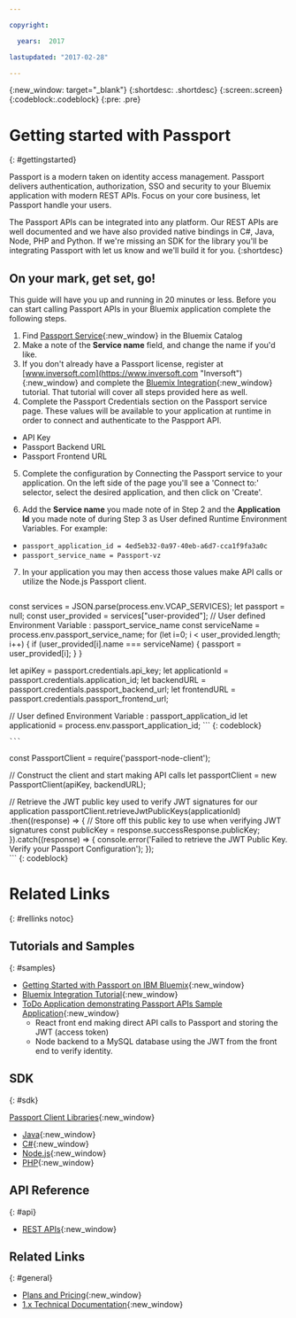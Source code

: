 ```yaml
---

copyright:

  years:  2017

lastupdated: "2017-02-28"

---
```


{:new_window: target="_blank"}
{:shortdesc: .shortdesc}
{:screen:.screen}
{:codeblock:.codeblock}
{:pre: .pre}

# Getting started with Passport
{: #gettingstarted}

Passport is a modern taken on identity access management. Passport delivers authentication, authorization, SSO and security to your Bluemix application with modern REST APIs. Focus on your core business, let Passport handle your users.

The Passport APIs can be integrated into any platform. Our REST APIs are well documented and we have also provided native bindings in C#, Java, Node, PHP and Python. If we're missing an SDK for the library you'll be integrating Passport with let us know and we'll build it for you.
{:shortdesc}

## On your mark, get set, go!
This guide will have you up and running in 20 minutes or less. Before you can start calling Passport APIs in your Bluemix application complete the following steps.

1. Find [Passport Service](https://console.ng.bluemix.net/catalog/services/passport/){:new_window} in the Bluemix Catalog
2. Make a note of the **Service name** field, and change the name if you'd like.
3. If you don't already have a Passport license, register at [www.inversoft.com](https://www.inversoft.com "Inversoft"){:new_window} and complete the [Bluemix Integration](https://www.inversoft.com/docs/passport/1.x/tech/tutorials/bluemix-integration "Bluemix Integration Tutorial"){:new_window} tutorial. That tutorial will cover all steps provided here as well. 
4. Complete the Passport Credentials section on the Passport service page. These values will be available to your application at runtime in order to connect and authenticate to the Paspport API.
  * API Key
  * Passport Backend URL
  * Passport Frontend URL

5. Complete the configuration by Connecting the Passport service to your application. On the left side of the page you'll see a 'Connect to:' selector, select the desired application, and then click on 'Create'. 

6. Add the **Service name** you made note of in Step 2 and the **Application Id** you made note of during Step 3 as User defined Runtime Environment Variables. For example:
  * `passport_application_id = 4ed5eb32-0a97-40eb-a6d7-cca1f9fa3a0c`
  * `passport_service_name = Passport-vz`

7. In your application you may then access those values make API calls or utilize the Node.js Passport client.

	```
const services = JSON.parse(process.env.VCAP_SERVICES);
let passport = null;
const user_provided = services["user-provided"];
// User defined Environment Variable : passport_service_name
const serviceName = process.env.passport_service_name;
for (let i=0; i < user_provided.length; i++) {
        if (user_provided[i].name === serviceName) {
            passport = user_provided[i];
        }
}
 
let apiKey = passport.credentials.api_key;
let applicationId = passport.credentials.application_id;
let backendURL = passport.credentials.passport_backend_url;
let frontendURL = passport.credentials.passport_frontend_url;

// User defined Environment Variable : passport_application_id
let applicationid = process.env.passport_application_id;
	```
	{: codeblock}

	```
const PassportClient = require('passport-node-client');
        
// Construct the client and start making API calls
let passportClient = new PassportClient(apiKey, backendURL);

// Retrieve the JWT public key used to verify JWT signatures for our application
passportClient.retrieveJwtPublicKeys(applicationId)
.then((response) => {
        // Store off this public key to use when verifying JWT signatures
        const publicKey = response.successResponse.publicKey;
}).catch((response) => {
        console.error('Failed to retrieve the JWT Public Key. Verify your Passport Configuration');
});      	
	```
        {: codeblock}

# Related Links
{: #rellinks notoc}

## Tutorials and Samples
{: #samples}

* [Getting Started with Passport on IBM Bluemix](https://www.ibm.com/blogs/bluemix/_pending_blog_publish_){:new_window}
* [Bluemix Integration Tutorial](https://www.inversoft.com/docs/passport/1.x/tech/tutorials/bluemix-integration){:new_window}
* [ToDo Application demonstrating Passport APIs Sample Application](https://github.com/inversoft/passport-bluemix-example){:new_window}
  * React front end making direct API calls to Passport and storing the JWT (access token)
  * Node backend to a MySQL database using the JWT from the front end to verify identity.

## SDK
{: #sdk}

[Passport Client Libraries](https://www.inversoft.com/docs/passport/1.x/tech/client-libraries/){:new_window}
* [Java](https://www.inversoft.com/docs/passport/1.x/tech/client-libraries/java){:new_window}
* [C#](https://www.inversoft.com/docs/passport/1.x/tech/client-libraries/csharp){:new_window}
* [Node.js](https://www.inversoft.com/docs/passport/1.x/tech/client-libraries/node){:new_window}
* [PHP](https://www.inversoft.com/docs/passport/1.x/tech/client-libraries/php){:new_window}

## API Reference
{: #api}

* [REST APIs](https://www.inversoft.com/docs/passport/1.x/tech/apis/){:new_window}

## Related Links
{: #general}

* [Plans and Pricing](https://www.inversoft.com/try-passport){:new_window}
* [1.x Technical Documentation](https://www.inversoft.com/docs/passport/1.x/tech/){:new_window}
